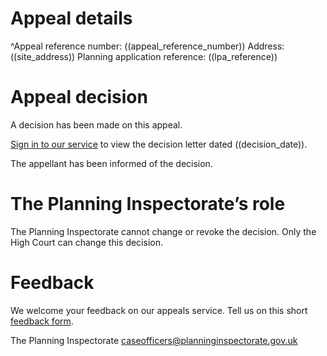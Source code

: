 # Appeal details

^Appeal reference number: ((appeal_reference_number))
Address: ((site_address))
Planning application reference: ((lpa_reference))

# Appeal decision

A decision has been made on this appeal.

[Sign in to our service](<https://appeals-service-test.planninginspectorate.gov.uk/manage-appeals/((appeal_reference_number))>) to view the decision letter dated ((decision_date)).

The appellant has been informed of the decision.

# The Planning Inspectorate’s role

The Planning Inspectorate cannot change or revoke the decision. Only the High Court can change this decision.

# Feedback

We welcome your feedback on our appeals service. Tell us on this short [feedback form](https://forms.office.com/pages/responsepage.aspx?id=mN94WIhvq0iTIpmM5VcIjfMZj__F6D9LmMUUyoUrZDZUOERYMEFBN0NCOFdNU1BGWEhHUFQxWVhUUy4u).

The Planning Inspectorate
caseofficers@planninginspectorate.gov.uk
